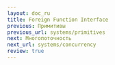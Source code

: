 ```yaml
---
layout: doc_ru
title: Foreign Function Interface
previous: Примитивы
previous_url: systems/primitives
next: Многопоточность
next_url: systems/concurrency
review: true
---
```

